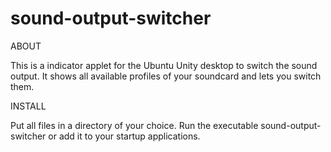 sound-output-switcher
=====================

ABOUT

This is a indicator applet for the Ubuntu Unity desktop to switch the sound output. It shows all available profiles of your soundcard and lets you switch them. 

INSTALL

Put all files in a directory of your choice. Run the executable sound-output-switcher or add it to your startup applications.

